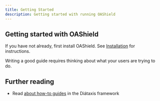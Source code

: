 ```yaml
---
title: Getting Started
description: Getting started with running OAShield
---
```


## Getting started with OAShield

If you have not already, first install OAShield. See [Installation](/guides/install) for instructions.

Writing a good guide requires thinking about what your users are trying to do.

## Further reading

- Read [about how-to guides](https://diataxis.fr/how-to-guides/) in the Diátaxis framework
